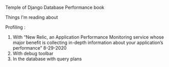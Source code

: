 Temple of Django Database Performance book   

Things I'm reading about

Profiling :   
1. With “New Relic, an Application Performance Monitoring service whose major benefit is collecting in-depth information about your application’s performance” 8-29-2020
2. With debug toolbar
3. In the database with query plans
